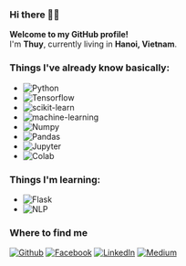 ### Hi there 👋😊

<p><b>Welcome to my GitHub profile!</b> </br> I'm <b>Thuy</b>, currently living in <b>Hanoi, Vietnam</b>. </p>

<h3>Things I've already know basically:</h3>

- <img alt="Python" src="https://img.shields.io/badge/Python-3366FF?style=flat-square&logo=python&logoColor=white" />
- <img alt="Tensorflow" src="https://img.shields.io/badge/Tensorflow-FF6F00?style=flat-square&logo=tensorflow&logoColor=white" />
- <img alt="scikit-learn" src="https://img.shields.io/badge/-scikit--learn-F7931E?style=flat-square&logo=scikit&logoColor=white" />
- <img alt="machine-learning" src="https://img.shields.io/badge/-Machine--Learning-33CC33?style=flat-square&logo=scikit&logoColor=white" />
- <img alt="Numpy" src="https://img.shields.io/badge/-Numpy-013243?style=flat-square&logo=numpy&logoColor=white" />
- <img alt="Pandas" src="https://img.shields.io/badge/-Pandas-150458?style=flat-square&logo=pandas&logoColor=white" />
- <img alt="Jupyter" src="https://img.shields.io/badge/-Jupyter--Notebook-F37626?style=flat-square&logo=Jupyter&logoColor=white" />
- <img alt="Colab" src="https://img.shields.io/badge/-Google--Colab-F9AB00?style=flat-square&logo=Colab&logoColor=white" />

<h3>Things I'm learning:</h3>

- <img alt="Flask" src="https://img.shields.io/badge/-Flask-000000?style=flat-square&logo=flask&logoColor=white" />
- <img alt="NLP" src="https://img.shields.io/badge/-Natural--Language--Processing-03C75A?style=flat-square&logo=nlp&logoColor=white" />


<h3>Where to find me</h3>
<p><a href="https://github.com/hthuy1998" target="_blank"><img alt="Github" src="https://img.shields.io/badge/GitHub-%2312100E.svg?&style=for-the-badge&logo=Github&logoColor=white" /></a> 
<a href="https://www.facebook.com/thuy.hoang08091998" target="_blank"><img alt="Facebook" src="https://img.shields.io/badge/Facebook-1877F2?&style=for-the-badge&logo=twitter&logoColor=white" /></a> 
<a href="https://www.linkedin.com/in/thomas-guibert" target="_blank"><img alt="LinkedIn" src="https://img.shields.io/badge/linkedin-%230077B5.svg?&style=for-the-badge&logo=linkedin&logoColor=white" /></a> <a href="https://medium.com/@th.guibert" target="_blank"><img alt="Medium" src="https://img.shields.io/badge/medium-%2312100E.svg?&style=for-the-badge&logo=medium&logoColor=white" /></a>
</p>

